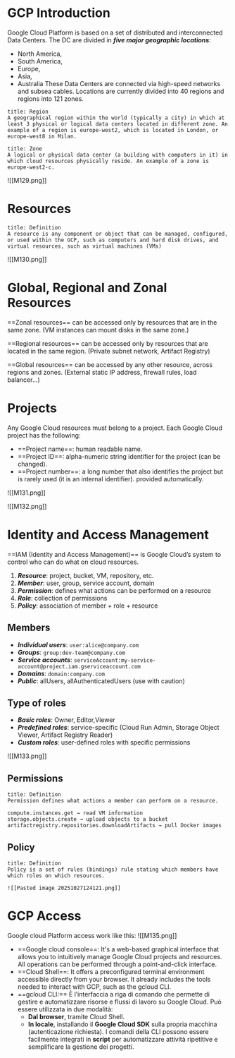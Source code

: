 # GCP Introduction

 Google Cloud Platform is based on a set of distributed and interconnected Data Centers. 
 The DC are divided in **_five major geographic locations_**: 
 - North America, 
 - South America, 
 - Europe, 
 - Asia, 
 - Australia
 These Data Centers are connected via high-speed networks and subsea cables. Locations are currently divided into $40$ regions and regions into $121$ zones.

```ad-note
title: Region
A geographical region within the world (typically a city) in which at least 3 physical or logical data centers located in different zone. An example of a region is europe-west2, which is located in London, or europe-west8 in Milan.

```

```ad-note
title: Zone
A logical or physical data center (a building with computers in it) in which cloud resources physically reside. An example of a zone is europe-west2-c.

```

![[M129.png]]

# Resources
```ad-note
title: Definition
A resource is any component or object that can be managed, configured, or used within the GCP, such as computers and hard disk drives, and virtual resources, such as virtual machines (VMs)

```

![[M130.png]]

# Global, Regional and Zonal Resources
==Zonal resources== can be accessed only by resources that are in the same zone. (VM instances can mount disks in the same zone.)

==Regional resources== can be accessed only by resources that are located in the same region. (Private subnet network, Artifact Registry) 

==Global resources== can be accessed by any other resource, across regions and zones. (External static IP address, firewall rules, load balancer...)


# Projects
Any Google Cloud resources must belong to a project. Each Google Cloud project has the following:
- ==Project name==:  human readable name.
- ==Project ID==: alpha-numeric string identifier for the project (can be changed).
- ==Project number==: a long number that also identifies the project but is rarely used (it is an internal identifier). provided automatically. 

![[M131.png]]

![[M132.png]]

# Identity and Access Management
==IAM (Identity and Access Management)== is Google Cloud’s system to control who can do what on cloud resources.
1. **_Resource_**: project, bucket, VM, repository, etc. 
2. **_Member_**: user, group, service account, domain 
3. **_Permission_**: defines what actions can be performed on a resource 
4. **_Role_**: collection of permissions 
5. **_Policy_**: association of member + role + resource 

## Members
- **_Individual users_**: `user:alice@company.com `
- **_Groups_**: `group:dev-team@company.com `
- **_Service accounts_**: `serviceAccount:my-service-account@project.iam.gserviceaccount.com `
- **_Domains_**: `domain:company.com `
- **_Public_**: allUsers, allAuthenticatedUsers (use with caution) 

## Type of roles
- **_Basic roles_**: Owner, Editor,Viewer
- **_Predefined roles_**: service-specific (Cloud Run Admin, Storage Object Viewer, Artifact Registry Reader)
- **_Custom roles_**: user-defined roles with specific permissions 

![[M133.png]]

## Permissions
```ad-seealso
title: Definition
Permission defines what actions a member can perform on a resource.

```

```ad-example
compute.instances.get → read VM information 
storage.objects.create → upload objects to a bucket 
artifactregistry.repositories.downloadArtifacts → pull Docker images 

```

## Policy
```ad-seealso
title: Definition
Policy is a set of rules (bindings) rule stating which members have which roles on which resources.

```

```ad-example
![[Pasted image 20251027124121.png]]

```

# GCP Access
Google cloud Platform access work like this:
![[M135.png]]

- ==Google cloud console==: It's a web-based graphical interface that allows you to intuitively manage Google Cloud projects and resources. All operations can be performed through a point-and-click interface.
- ==Cloud Shell==: It offers a preconfigured terminal environment accessible directly from your browser. It already includes the tools needed to interact with GCP, such as the gcloud CLI.
- ==gcloud CLI:== È l’interfaccia a riga di comando che permette di gestire e automatizzare risorse e flussi di lavoro su Google Cloud. Può essere utilizzata in due modalità:
	- **Dal browser**, tramite Cloud Shell.
	- **In locale**, installando il **Google Cloud SDK** sulla propria macchina (autenticazione richiesta).
	I comandi della CLI possono essere facilmente integrati in **script** per automatizzare attività ripetitive e semplificare la gestione dei progetti.